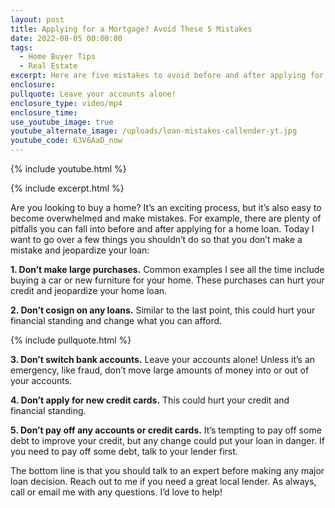 ```yaml
---
layout: post
title: Applying for a Mortgage? Avoid These 5 Mistakes
date: 2022-08-05 00:00:00
tags:
  - Home Buyer Tips
  - Real Estate
excerpt: Here are five mistakes to avoid before and after applying for a mortgage.
enclosure:
pullquote: Leave your accounts alone!
enclosure_type: video/mp4
enclosure_time:
use_youtube_image: true
youtube_alternate_image: /uploads/loan-mistakes-callender-yt.jpg
youtube_code: 63V6AaD_now
---
```

{% include youtube.html %}

{% include excerpt.html %}

Are you looking to buy a home? It’s an exciting process, but it’s also easy to become overwhelmed and make mistakes. For example, there are plenty of pitfalls you can fall into before and after applying for a home loan. Today I want to go over a few things you shouldn’t do so that you don’t make a mistake and jeopardize your loan:

**1\. Don’t make large purchases.** Common examples I see all the time include buying a car or new furniture for your home. These purchases can hurt your credit and jeopardize your home loan.&nbsp;

**2\. Don’t cosign on any loans.** Similar to the last point, this could hurt your financial standing and change what you can afford.

{% include pullquote.html %}

**3\. Don’t switch bank accounts.** Leave your accounts alone\! Unless it’s an emergency, like fraud, don’t move large amounts of money into or out of your accounts.&nbsp;

**4\. Don’t apply for new credit cards.** This could hurt your credit and financial standing.&nbsp;

**5\. Don’t pay off any accounts or credit cards.** It’s tempting to pay off some debt to improve your credit, but any change could put your loan in danger. If you need to pay off some debt, talk to your lender first.&nbsp;

The bottom line is that you should talk to an expert before making any major loan decision. Reach out to me if you need a great local lender. As always, call or email me with any questions. I’d love to help\!&nbsp;
